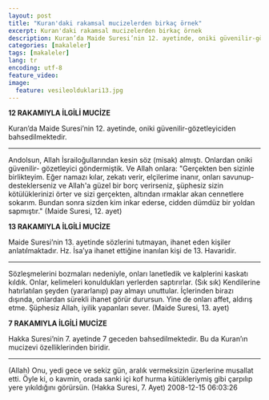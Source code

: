 ```yaml
---
layout: post
title: "Kuran'daki rakamsal mucizelerden birkaç örnek"
excerpt: Kuran'daki rakamsal mucizelerden birkaç örnek
description: Kuran’da Maide Suresi’nin 12. ayetinde, oniki güvenilir-gözetleyiciden bahsedilmektedir.
categories: [makaleler]
tags: [makaleler]
lang: tr
encoding: utf-8
feature_video: 
image:
  feature: vesileolduklari13.jpg
---
```


**12 RAKAMIYLA İLGİLİ MUCİZE**

Kuran’da Maide Suresi’nin 12. ayetinde, oniki güvenilir-gözetleyiciden bahsedilmektedir.

***

Andolsun, Allah İsrailoğullarından kesin söz (misak) almıştı. Onlardan oniki güvenilir- gözetleyici göndermiştik. Ve Allah onlara: "Gerçekten ben sizinle birlikteyim. Eğer namazı kılar, zekatı verir, elçilerime inanır, onları savunup-desteklerseniz ve Allah'a güzel bir borç verirseniz, şüphesiz sizin kötülüklerinizi örter ve sizi gerçekten, altından ırmaklar akan cennetlere sokarım. Bundan sonra sizden kim inkar ederse, cidden dümdüz bir yoldan sapmıştır." (Maide Suresi, 12. ayet)
 

**13 RAKAMIYLA İLGİLİ MUCİZE**

Maide Suresi’nin 13. ayetinde sözlerini tutmayan, ihanet eden kişiler anlatılmaktadır. Hz. İsa’ya ihanet ettiğine inanılan kişi de 13. Havaridir.

***

Sözleşmelerini bozmaları nedeniyle, onları lanetledik ve kalplerini kaskatı kıldık. Onlar, kelimeleri konuldukları yerlerden saptırırlar. (Sık sık) Kendilerine hatırlatılan şeyden (yararlanıp) pay almayı unuttular. İçlerinden birazı dışında, onlardan sürekli ihanet görür durursun. Yine de onları affet, aldırış etme. Şüphesiz Allah, iyilik yapanları sever. (Maide Suresi, 13. ayet)


**7 RAKAMIYLA İLGİLİ MUCİZE**

Hakka Suresi’nin 7. ayetinde 7 geceden bahsedilmektedir. Bu da Kuran’ın mucizevi özelliklerinden biridir.

***

(Allah) Onu, yedi gece ve sekiz gün, aralık vermeksizin üzerlerine musallat etti. Öyle ki, o kavmin, orada sanki içi kof hurma kütükleriymiş gibi çarpılıp yere yıkıldığını görürsün. (Hakka Suresi, 7. Ayet)
2008-12-15 06:03:26
